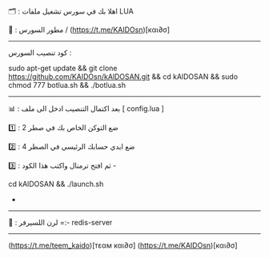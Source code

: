 🗂 : اهلا بك في سورس تشغيل ملفات LUA

🔱 : مطور السورس / (https://t.me/KAIDOsn)[кαι∂σ]

****************************************
كود تنصيب السورس : 

sudo apt-get update && git clone https://github.com/KAIDOsn/kAlDOSAN.git && cd kAlDOSAN && sudo chmod 777 botlua.sh && ./botlua.sh

****************************************

📊 : بعد اكتمال التنصيب ادخل الى ملف [ config.lua ] 

1️⃣ : ضع التوكن الخاص بك في صطر 2

2️⃣ : ضع ايدي حسابك الرئيسي في الصطر 4

3️⃣ : ثم افتح ترمنال واكتب هذا الكود -

cd kAlDOSAN && ./launch.sh 

-
**************************************

🛑 : لرن اللسيرفر =:-  redis-server 

**************************************
(https://t.me/teem_kaido)[тεαм кαι∂σ]
(https://t.me/KAIDOsn)[кαι∂σ]
